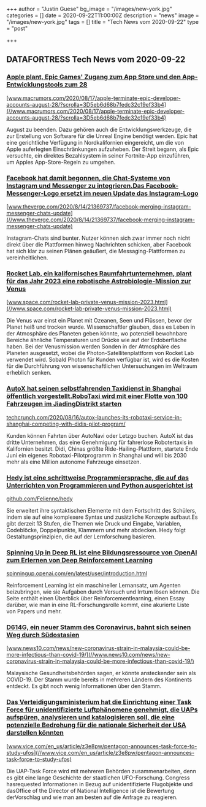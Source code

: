 +++
author = "Justin Guese"
bg_image = "/images/new-york.jpg"
categories = []
date = 2020-09-22T11:00:00Z
description = "news"
image = "/images/new-york.jpg"
tags = []
title = "Tech News vom 2020-09-22"
type = "post"

+++

        
## DATAFORTRESS Tech News vom 2020-09-22





### [Apple plant, Epic Games' Zugang zum App Store und den App-Entwicklungstools zum 28](//www.macrumors.com/2020/08/17/apple-terminate-epic-developer-accounts-august-28/?scrolla=3D5eb6d68b7fedc32c19ef33b4)


[www.macrumors.com/2020/08/17/apple-terminate-epic-developer-accounts-august-28/?scrolla=3D5eb6d68b7fedc32c19ef33b4](//www.macrumors.com/2020/08/17/apple-terminate-epic-developer-accounts-august-28/?scrolla=3D5eb6d68b7fedc32c19ef33b4)


August zu beenden. Dazu gehören auch die Entwicklungswerkzeuge, die zur Erstellung von Software für die Unreal Engine benötigt werden. Epic hat eine gerichtliche Verfügung in Nordkalifornien eingereicht, um die von Apple auferlegten Einschränkungen aufzuheben. Der Streit begann, als Epic versuchte, ein direktes Bezahlsystem in seiner Fortnite-App einzuführen, um Apples App-Store-Regeln zu umgehen.


### [Facebook hat damit begonnen, die Chat-Systeme von Instagram und Messenger zu integrieren.Das Facebook-Messenger-Logo ersetzt im neuen Update das Instagram-Logo](//www.theverge.com/2020/8/14/21369737/facebook-merging-instagram-messenger-chats-update)


[www.theverge.com/2020/8/14/21369737/facebook-merging-instagram-messenger-chats-update](//www.theverge.com/2020/8/14/21369737/facebook-merging-instagram-messenger-chats-update)


Instagram-Chats sind bunter. Nutzer können sich zwar immer noch nicht direkt über die Plattformen hinweg Nachrichten schicken, aber Facebook hat sich klar zu seinen Plänen geäußert, die Messaging-Plattformen zu vereinheitlichen.


### [Rocket Lab, ein kalifornisches Raumfahrtunternehmen, plant für das Jahr 2023 eine robotische Astrobiologie-Mission zur Venus](//www.space.com/rocket-lab-private-venus-mission-2023.html)


[www.space.com/rocket-lab-private-venus-mission-2023.html](//www.space.com/rocket-lab-private-venus-mission-2023.html)


Die Venus war einst ein Planet mit Ozeanen, Seen und Flüssen, bevor der Planet heiß und trocken wurde. Wissenschaftler glauben, dass es Leben in der Atmosphäre des Planeten geben könnte, wo potenziell bewohnbare Bereiche ähnliche Temperaturen und Drücke wie auf der Erdoberfläche haben. Bei der Venusmission werden Sonden in der Atmosphäre des Planeten ausgesetzt, wobei die Photon-Satellitenplattform von Rocket Lab verwendet wird. Sobald Photon für Kunden verfügbar ist, wird es die Kosten für die Durchführung von wissenschaftlichen Untersuchungen im Weltraum erheblich senken.


### [AutoX hat seinen selbstfahrenden Taxidienst in Shanghai öffentlich vorgestellt.RoboTaxi wird mit einer Flotte von 100 Fahrzeugen im JiadingDistrikt starten](//techcrunch.com/2020/08/16/autox-launches-its-robotaxi-service-in-shanghai-competing-with-didis-pilot-program/)


[techcrunch.com/2020/08/16/autox-launches-its-robotaxi-service-in-shanghai-competing-with-didis-pilot-program/](//techcrunch.com/2020/08/16/autox-launches-its-robotaxi-service-in-shanghai-competing-with-didis-pilot-program/)


Kunden können Fahrten über AutoNavi oder Letzgo buchen. AutoX ist das dritte Unternehmen, das eine Genehmigung für fahrerlose Robotertaxis in Kalifornien besitzt. Didi, Chinas größte Ride-Hailing-Plattform, startete Ende Juni ein eigenes Robotaxi-Pilotprogramm in Shanghai und will bis 2030 mehr als eine Million autonome Fahrzeuge einsetzen.


### [Hedy ist eine schrittweise Programmiersprache, die auf das Unterrichten von Programmieren und Python ausgerichtet ist](//github.com/Felienne/hedy)


[github.com/Felienne/hedy](//github.com/Felienne/hedy)


Sie erweitert ihre syntaktischen Elemente mit dem Fortschritt des Schülers, indem sie auf eine komplexere Syntax und zusätzliche Konzepte aufbaut.Es gibt derzeit 13 Stufen, die Themen wie Druck und Eingabe, Variablen, Codeblöcke, Doppelpunkte, Klammern und mehr abdecken. Hedy folgt Gestaltungsprinzipien, die auf der Lernforschung basieren.


### [Spinning Up in Deep RL ist eine Bildungsressource von OpenAI zum Erlernen von Deep Reinforcement Learning](//spinningup.openai.com/en/latest/user/introduction.html)


[spinningup.openai.com/en/latest/user/introduction.html](//spinningup.openai.com/en/latest/user/introduction.html)


Reinforcement Learning ist ein maschineller Lernansatz, um Agenten beizubringen, wie sie Aufgaben durch Versuch und Irrtum lösen können. Die Seite enthält einen Überblick über Reinforcementlearning, einen Essay darüber, wie man in eine RL-Forschungsrolle kommt, eine akurierte Liste von Papers und mehr.


### [D614G, ein neuer Stamm des Coronavirus, bahnt sich seinen Weg durch Südostasien](//www.news10.com/news/new-coronavirus-strain-in-malaysia-could-be-more-infectious-than-covid-19/)


[www.news10.com/news/new-coronavirus-strain-in-malaysia-could-be-more-infectious-than-covid-19/](//www.news10.com/news/new-coronavirus-strain-in-malaysia-could-be-more-infectious-than-covid-19/)


Malaysische Gesundheitsbehörden sagen, er könnte ansteckender sein als COVID-19. Der Stamm wurde bereits in mehreren Ländern des Kontinents entdeckt. Es gibt noch wenig Informationen über den Stamm.


### [Das Verteidigungsministerium hat die Einrichtung einer Task Force für unidentifizierte Luftphänomene genehmigt, die UAPs aufspüren, analysieren und katalogisieren soll, die eine potenzielle Bedrohung für die nationale Sicherheit der USA darstellen könnten](//www.vice.com/en_us/article/z3e8pw/pentagon-announces-task-force-to-study-ufos)


[www.vice.com/en_us/article/z3e8pw/pentagon-announces-task-force-to-study-ufos](//www.vice.com/en_us/article/z3e8pw/pentagon-announces-task-force-to-study-ufos)


Die UAP-Task Force wird mit mehreren Behörden zusammenarbeiten, denn es gibt eine lange Geschichte der staatlichen UFO-Forschung. Congress hasrequested Informationen in Bezug auf unidentifizierte Flugobjekte und dasOffice of the Director of National Intelligence ist die Bewertung derVorschlag und wie man am besten auf die Anfrage zu reagieren.